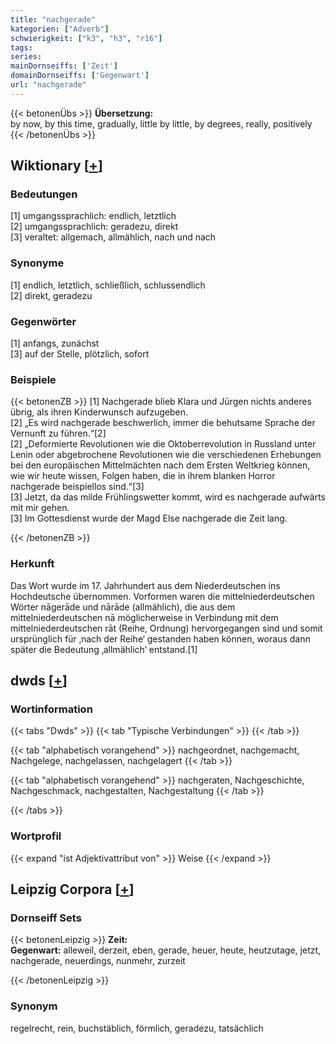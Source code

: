 ```yaml
---
title: "nachgerade"
kategorien: ["Adverb"]
schwierigkeit: ["k3", "h3", "r16"]
tags:
series:
mainDornseiffs: ['Zeit']
domainDornseiffs: ['Gegenwart']
url: "nachgerade"
---
```


{{< betonenÜbs >}}
**Übersetzung:**  
by now, by this time, gradually, little by little, by degrees, really, positively  
{{< /betonenÜbs >}}

## Wiktionary [[+](https://de.wiktionary.org/wiki/nachgerade)]

### Bedeutungen
[1] umgangssprachlich: endlich, letztlich  
[2] umgangssprachlich: geradezu, direkt  
[3] veraltet: allgemach, allmählich, nach und nach  

### Synonyme
[1] endlich, letztlich, schließlich, schlussendlich  
[2] direkt, geradezu  

### Gegenwörter
[1] anfangs, zunächst  
[3] auf der Stelle, plötzlich, sofort  

### Beispiele
{{< betonenZB >}}
[1] Nachgerade blieb Klara und Jürgen nichts anderes übrig, als ihren Kinderwunsch aufzugeben.  
[2] „Es wird nachgerade beschwerlich, immer die behutsame Sprache der Vernunft zu führen.“[2]  
[2] „Deformierte Revolutionen wie die Oktoberrevolution in Russland unter Lenin oder abgebrochene Revolutionen wie die verschiedenen Erhebungen bei den europäischen Mittelmächten nach dem Ersten Weltkrieg können, wie wir heute wissen, Folgen haben, die in ihrem blanken Horror nachgerade beispiellos sind.“[3]  
[3] Jetzt, da das milde Frühlingswetter kommt, wird es nachgerade aufwärts mit mir gehen.  
[3] Im Gottesdienst wurde der Magd Else nachgerade die Zeit lang.  

{{< /betonenZB >}}
### Herkunft
Das Wort wurde im 17. Jahrhundert aus dem Niederdeutschen ins Hochdeutsche übernommen. Vorformen waren die mittelniederdeutschen Wörter nāgerāde und nārāde (allmählich), die aus dem mittelniederdeutschen nā möglicherweise in Verbindung mit dem mittelniederdeutschen rāt (Reihe, Ordnung) hervorgegangen sind und somit ursprünglich für ‚nach der Reihe‘ gestanden haben können, woraus dann später die Bedeutung ‚allmählich‘ entstand.[1]  



## dwds [[+](https://www.dwds.de/wb/nachgerade)]

### Wortinformation
{{< tabs "Dwds" >}}
{{< tab "Typische Verbindungen" >}}
{{< /tab >}}

{{< tab "alphabetisch vorangehend" >}}
nachgeordnet, nachgemacht, Nachgelege, nachgelassen, nachgelagert
{{< /tab >}}

{{< tab "alphabetisch vorangehend" >}}
nachgeraten, Nachgeschichte, Nachgeschmack, nachgestalten, Nachgestaltung
{{< /tab >}}

{{< /tabs >}}

### Wortprofil
{{< expand "ist Adjektivattribut von" >}} Weise {{< /expand >}}

## Leipzig Corpora [[+](https://corpora.uni-leipzig.de/en/res?word=nachgerade&corpusId=deu_newscrawl-public_2018)]

### Dornseiff Sets
{{< betonenLeipzig >}}
**Zeit:**  
**Gegenwart:** alleweil, derzeit, eben, gerade, heuer, heute, heutzutage, jetzt, nachgerade, neuerdings, nunmehr, zurzeit  

{{< /betonenLeipzig >}}

### Synonym
regelrecht, rein, buchstäblich, förmlich, geradezu, tatsächlich

